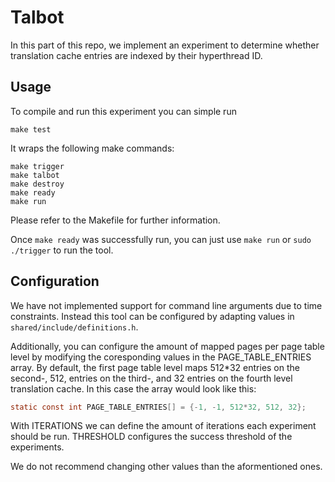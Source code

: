 # Talbot

In this part of this repo, we implement an experiment to determine whether translation cache entries are indexed by their hyperthread ID.

## Usage

To compile and run this experiment you can simple run

```
make test
```

It wraps the following make commands:

```
make trigger
make talbot
make destroy
make ready
make run
```

Please refer to the Makefile for further information.

Once `make ready` was successfully run, you can just use `make run` or `sudo ./trigger` to run the tool.

## Configuration

We have not implemented support for command line arguments due to time constraints. Instead this tool can be configured by adapting values in `shared/include/definitions.h`.

Additionally, you can configure the amount of mapped pages per page table level by modifying the coresponding values in the PAGE_TABLE_ENTRIES array. By default, the first page table level maps 512\*32 entries on the second-, 512, entries on the third-, and 32 entries on the fourth level translation cache. In this case the array would look like this:

```c
static const int PAGE_TABLE_ENTRIES[] = {-1, -1, 512*32, 512, 32};
```

With ITERATIONS we can define the amount of iterations each experiment should be run. THRESHOLD configures the success threshold of the experiments.

We do not recommend changing other values than the aformentioned ones.